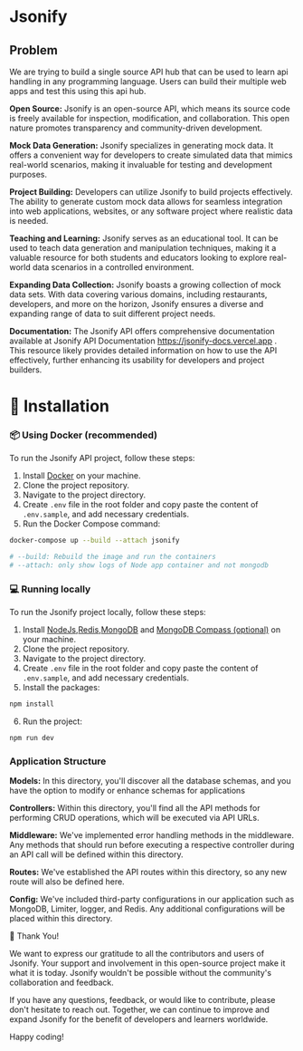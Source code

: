 # Jsonify

## Problem

We are trying to build a single source API hub that can be used to learn api handling in any programming language. Users can build their multiple web apps and test this using this api hub.

**Open Source:** Jsonify is an open-source API, which means its source code is freely available for inspection, modification, and collaboration. This open nature promotes transparency and community-driven development.

**Mock Data Generation:** Jsonify specializes in generating mock data. It offers a convenient way for developers to create simulated data that mimics real-world scenarios, making it invaluable for testing and development purposes.

**Project Building:** Developers can utilize Jsonify to build projects effectively. The ability to generate custom mock data allows for seamless integration into web applications, websites, or any software project where realistic data is needed.

**Teaching and Learning:** Jsonify serves as an educational tool. It can be used to teach data generation and manipulation techniques, making it a valuable resource for both students and educators looking to explore real-world data scenarios in a controlled environment.

**Expanding Data Collection:** Jsonify boasts a growing collection of mock data sets. With data covering various domains, including restaurants, developers, and more on the horizon, Jsonify ensures a diverse and expanding range of data to suit different project needs.

**Documentation:** The Jsonify API offers comprehensive documentation available at Jsonify API Documentation https://jsonify-docs.vercel.app . This resource likely provides detailed information on how to use the API effectively, further enhancing its usability for developers and project builders.

# 🏁 Installation

### 📦 Using Docker (recommended)

To run the Jsonify API project, follow these steps:

1. Install [Docker](https://www.docker.com/) on your machine.
2. Clone the project repository.
3. Navigate to the project directory.
4. Create `.env` file in the root folder and copy paste the content of `.env.sample`, and add necessary credentials.
5. Run the Docker Compose command:

```bash
docker-compose up --build --attach jsonify

# --build: Rebuild the image and run the containers
# --attach: only show logs of Node app container and not mongodb
```

### 💻 Running locally

To run the Jsonify project locally, follow these steps:

1. Install [NodeJs](https://www.nodejs.org/),[Redis](https://redis.io/),[MongoDB](https://www.mongodb.com) and [MongoDB Compass (optional)](https://www.mongodb.com/products/compass) on your machine.
2. Clone the project repository.
3. Navigate to the project directory.
4. Create `.env` file in the root folder and copy paste the content of `.env.sample`, and add necessary credentials.
5. Install the packages:

```bash
npm install
```

6. Run the project:

```bash
npm run dev
```

### Application Structure

**Models:** In this directory, you'll discover all the database schemas, and you have the option to modify or enhance schemas for applications

**Controllers:** Within this directory, you'll find all the API methods for performing CRUD operations, which will be executed via API URLs.

**Middleware:** We've implemented error handling methods in the middleware. Any methods that should run before executing a respective controller during an API call will be defined within this directory.

**Routes:** We've established the API routes within this directory, so any new route will also be defined here.

**Config:** We've included third-party configurations in our application such as MongoDB, Limiter, logger, and Redis. Any additional configurations will be placed within this directory.


🙏 Thank You!

We want to express our gratitude to all the contributors and users of Jsonify. Your support and involvement in this open-source project make it what it is today. Jsonify wouldn't be possible without the community's collaboration and feedback.

If you have any questions, feedback, or would like to contribute, please don't hesitate to reach out. Together, we can continue to improve and expand Jsonify for the benefit of developers and learners worldwide.

Happy coding!

